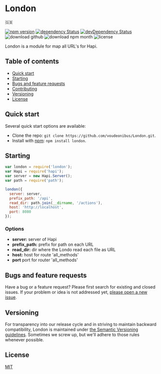 # London
:uk:

[![npm version](https://img.shields.io/npm/v/london.svg?style=flat)](https://www.npmjs.com/package/london)
[![dependency Status](https://img.shields.io/david/voudeonibus/london.svg?style=flat)](https://david-dm.org/voudeonibus/london#info=dependencies)
[![devDependency Status](https://img.shields.io/david/dev/voudeonibus/london.svg?style=flat)](https://david-dm.org/voudeonibus/london#info=devDependencies)
![download github](https://img.shields.io/github/downloads/voudeonibus/London/latest/total.svg)
![download npm month](https://img.shields.io/npm/dm/london.svg)
![license](https://img.shields.io/npm/l/london.svg)

London is a module for map all URL's for Hapi.

## Table of contents

- [Quick start](#quick-start)
- [Starting](#starting)
- [Bugs and feature requests](#bugs-and-feature-requests)
- [Contributing](#contributing)
- [Versioning](#versioning)
- [License](#license)

## Quick start

Several quick start options are available:

- Clone the repo: `git clone https://github.com/voudeonibus/London.git`.
- Install with [npm](https://www.npmjs.com): `npm install london`.

## Starting

```javascript
var london = require('london');
var Hapi = require('hapi');
var server = new Hapi.Server();
var path = require('path');

london({
  server: server,
  prefix_path: '/api',
  read_dir: path.join(__dirname, '/actions'),
  host: 'http://localhost',
  port: 8080
});

```

### Options

- **server:** server of Hapi
- **prefix_path:** prefix for path on each URL
- **read_dir:** dir where the Londo read each file as URL
- **host:** host for route 'all_methods'
- **port** port for router 'all_methods'


## Bugs and feature requests

Have a bug or a feature request? Please first search for existing and closed issues. If your problem or idea is not addressed yet, [please open a new issue](https://github.com/voudeonibus/London/issues/new).

## Versioning

For transparency into our release cycle and in striving to maintain backward compatibility, London is maintained under [the Semantic Versioning guidelines](http://semver.org/). Sometimes we screw up, but we'll adhere to those rules whenever possible.

## License

[MIT](https://github.com/voudeonibus/London/blob/master/LICENSE)
